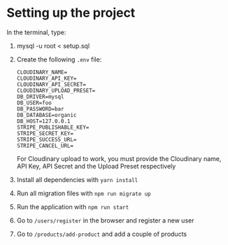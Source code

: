 # Setting up the project

In the terminal, type:
1. mysql -u root < setup.sql
2. Create the following `.env` file:
    ```
    CLOUDINARY_NAME=
    CLOUDINARY_API_KEY=
    CLOUDINARY_API_SECRET=
    CLOUDINARY_UPLOAD_PRESET=
    DB_DRIVER=mysql
    DB_USER=foo
    DB_PASSWORD=bar
    DB_DATABASE=organic
    DB_HOST=127.0.0.1
    STRIPE_PUBLISHABLE_KEY=
    STRIPE_SECRET_KEY=
    STRIPE_SUCCESS_URL=
    STRIPE_CANCEL_URL=
    ```

    For Cloudinary upload to work, you must provide the Cloudinary name,
    API Key, API Secret and the Upload Preset respectively
3. Install all dependencies with `yarn install`
4. Run all migration files with `npm run migrate up`
5. Run the application with `npm run start`
6. Go to `/users/register` in the browser and register a new user
7. Go to `/products/add-product` and add a couple of products